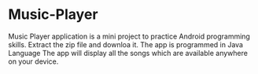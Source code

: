 # Music-Player
Music Player application is a mini project to practice Android programming skills.
Extract the zip file and downloa it.
The app is programmed in Java Language
The app will display all the songs which are available anywhere on your device.
